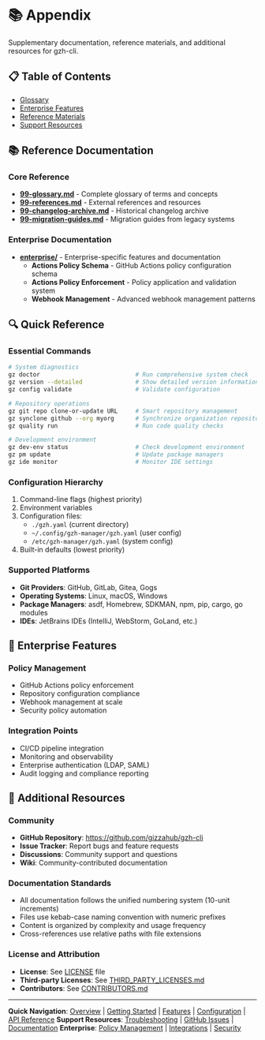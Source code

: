 # 📚 Appendix

Supplementary documentation, reference materials, and additional resources for gzh-cli.

## 📋 Table of Contents

- [Glossary](#glossary)
- [Enterprise Features](#enterprise-features)
- [Reference Materials](#reference-materials)
- [Support Resources](#support-resources)

## 📚 Reference Documentation

### Core Reference

- **[99-glossary.md](99-glossary.md)** - Complete glossary of terms and concepts
- **[99-references.md](99-references.md)** - External references and resources
- **[99-changelog-archive.md](99-changelog-archive.md)** - Historical changelog archive
- **[99-migration-guides.md](99-migration-guides.md)** - Migration guides from legacy systems

### Enterprise Documentation

- **[enterprise/](enterprise/)** - Enterprise-specific features and documentation
  - **Actions Policy Schema** - GitHub Actions policy configuration schema
  - **Actions Policy Enforcement** - Policy application and validation system
  - **Webhook Management** - Advanced webhook management patterns

## 🔍 Quick Reference

### Essential Commands

```bash
# System diagnostics
gz doctor                           # Run comprehensive system check
gz version --detailed               # Show detailed version information
gz config validate                  # Validate configuration

# Repository operations
gz git repo clone-or-update URL     # Smart repository management
gz synclone github --org myorg      # Synchronize organization repositories
gz quality run                      # Run code quality checks

# Development environment
gz dev-env status                   # Check development environment
gz pm update                        # Update package managers
gz ide monitor                      # Monitor IDE settings
```

### Configuration Hierarchy

1. Command-line flags (highest priority)
1. Environment variables
1. Configuration files:
   - `./gzh.yaml` (current directory)
   - `~/.config/gzh-manager/gzh.yaml` (user config)
   - `/etc/gzh-manager/gzh.yaml` (system config)
1. Built-in defaults (lowest priority)

### Supported Platforms

- **Git Providers**: GitHub, GitLab, Gitea, Gogs
- **Operating Systems**: Linux, macOS, Windows
- **Package Managers**: asdf, Homebrew, SDKMAN, npm, pip, cargo, go modules
- **IDEs**: JetBrains IDEs (IntelliJ, WebStorm, GoLand, etc.)

## 🏢 Enterprise Features

### Policy Management

- GitHub Actions policy enforcement
- Repository configuration compliance
- Webhook management at scale
- Security policy automation

### Integration Points

- CI/CD pipeline integration
- Monitoring and observability
- Enterprise authentication (LDAP, SAML)
- Audit logging and compliance reporting

## 📖 Additional Resources

### Community

- **GitHub Repository**: https://github.com/gizzahub/gzh-cli
- **Issue Tracker**: Report bugs and feature requests
- **Discussions**: Community support and questions
- **Wiki**: Community-contributed documentation

### Documentation Standards

- All documentation follows the unified numbering system (10-unit increments)
- Files use kebab-case naming convention with numeric prefixes
- Content is organized by complexity and usage frequency
- Cross-references use relative paths with file extensions

### License and Attribution

- **License**: See [LICENSE](../../LICENSE) file
- **Third-party Licenses**: See [THIRD_PARTY_LICENSES.md](99-third-party-licenses.md)
- **Contributors**: See [CONTRIBUTORS.md](99-contributors.md)

______________________________________________________________________

**Quick Navigation**: [Overview](../00-overview/) | [Getting Started](../10-getting-started/) | [Features](../30-features/) | [Configuration](../40-configuration/) | [API Reference](../50-api-reference/)
**Support Resources**: [Troubleshooting](../90-maintenance/90-troubleshooting.md) | [GitHub Issues](https://github.com/gizzahub/gzh-cli/issues) | [Documentation](../00-overview/00-index.md)
**Enterprise**: [Policy Management](enterprise/) | [Integrations](../80-integrations/) | [Security](99-security-compliance.md)
